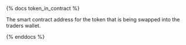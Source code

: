 {% docs token_in_contract %}

The smart contract address for the token that is being swapped into the traders wallet.

{% enddocs %}
